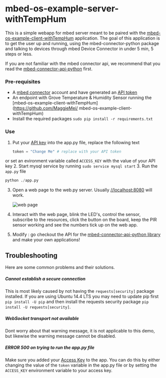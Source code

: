 # mbed-os-example-server-withTempHum

This is a simple webapp for mbed server meant to be paired with the [mbed-os-example-client-withTempHum](https://github.com/MaggieMei/mbed-os-example-client-withTempHum) application. The goal of this application is to get the user up and running, using the mbed-connector-python package and talking to devices through mbed Device Connector in under 5 min, 5 steps or less. 

If you are not familiar with the mbed connector api, we recommend that you read the [mbed-connector-api-python](https://github.com/armmbed/mbed-connector-api-python) first.

### Pre-requisites
- A [mbed connector](https://connector.mbed.com) account and have generated an [API token](https://connector.mbed.com/#accesskeys)
- An endpoint with Grove Temperature & Humidity Sensor running the [mbed-os-example-client-withTempHum](https://github.com/MaggieMei/ mbed-os-example-client-withTempHum)
- Install the required packages `sudo pip install -r requirements.txt`

### Use
1. Put your [API key](https://connector.mbed.com/#accesskeys) into the app.py file, replace the following text
    ```python
    token = "Change Me" # replace with your API token
    ```
or set an evironment variable called `ACCESS_KEY` with the value of your API key
2. Start mysql service by running ` sudo service mysql start `
3. Run the `app.py` file
```python
python ./app.py
```
3. Open a web page to the web.py server. Usually [//localhost:8080](//localhost:8080) will work. 

    ![web page](web.PNG)

4. Interact with the web page, blink the LED's, control the sensor, subscribe to the resources, click the button on the board, keep the PIR sensor working and see the numbers tick up on the web app.
5. Modify : go checkout the API for the [mbed-connector-api-python library](https://docs.mbed.com/docs/mbed-connector-api-python/en/latest/) and make your own applications!


## Troubleshooting
Here are some common problems and their solutions.

##### Cannot establish a secure connection
This is most likely caused by not having the `requests[security]` package installed. If you are using Ubuntu 14.4 LTS you may need to update pip first `pip install -U pip` and then install the requests security package `pip install -U requests[security]`. 

##### WebSocket transport not available
Dont worry about that warning message, it is not applicable to this demo, but likewise the warning message cannot be disabled. 

##### ERROR 500 on trying to run the app.py file
Make sure you added your [Access Key](https://connector.mbed.com/#accesskeys) to the app. You can do this by either changing the value of the `token` variable in the app.py file or by setting the `ACCESS_KEY` environment variable to your access key. 

